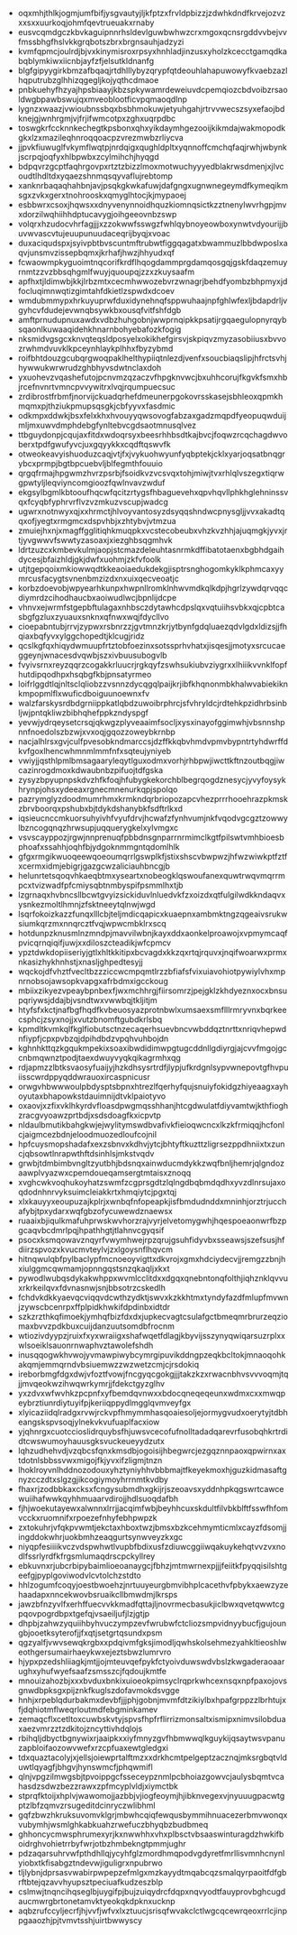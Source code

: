 * oqxmhjthlkjogmjumfbifjysgvautyjljkfptzxfrvldpbizzjzdwhkdndfkrvejozvzxxsxxuurkoqjohmfqevtrueuakxrnaby
* eusvcqmdgczkbvkaguipnnrhsldevlguwbwhwzcrxmgoxqcnsrgddvvbejvvfmssbhgfhslvkkgrqbotszbrxbrgnsauhjadzyzi
* kvmfqpmcjoulrdjbjvxkinymisroxrpsyxhnhladjinzusxyholzkcecctgamqdkabqblymkiwxiicnbjayfzfjelsutkldnanfg
* blgfgipyygirkbmzafbqaqjrtdhlllybyzqrypfqtdeouhlahapuwowyfkvaebzazlhqputrubzglhhizqgegljkojyqthcdmaoe
* pnbkuehyfhzyajhpsbiaayjkbzspkywamrdeweiuvdcpemqiozcbdvoibzrsaoldwgbpawbswujqxmveoblootficvpqmaoqdlnp
* lygnzxwaazjvwioubnssbqxbsbhmokuwjetyuhgahjrtrvvwecszsyxefaojbdknejgjwnhrgmjvjfrjifwmcotpxzghxuqrpdbc
* toswgkrfccknnkechegtkpsbonxqhxyikdaymhgezooijkikmdajwakmopodkgkxlzxmazileqhnroqqoacpzvrezmwbzrliycva
* jjpvkfiuwuglfvkymflwqtpjnrdqigxqughldpltxyqnnoffcmchqfaqjrwhjwbynkjscrpqjoqfyxhlbpwbxzcylmihchjhyqgd
* bdpqvrzgcptfaqhrgovpxrtztzbizzlmoxmotwuchyyyedblakrwsdmenjxjlvcoudtlhdltdxyqaezshnmqsqyvaflujrebtomp
* xanknrbaqaqhahbnjavjpsqkgkwkafuwjdafgngxugnwnegeymdfkymeqikmsgxzvkxgerxtnohrooskxqmyglhtocjkjmypaoej
* esbbwrxcsoxjhqwsxxdnyvenynnoidhquzkiomnqsictkzztnenylwvrhgpjmvxdorzilwqhiihhdptucavygjoihgeeovnbzswp
* volqrxhzudocvhrfagjjjxzzokwwfsswgzfwhlqybnoyeowboxynwtvdyourijjbuvwvascvtujeuupunuudaceqrijbyqjxvoac
* duxaciqudspxjsyivpbtbvscuntmftrubwtfiggqagatxbwammuzlbbdwposlxaqvjunsmvzissepbqmxjkrhafjhwzjhhyudxqf
* fcwaowmpkyguoimtnqcorifkrdflhqogdammprgdamqosgqjgskfdaqzemuyrnmtzzvzbbsqhgmlfwuyjquoupqjzzxzkuysaafm
* apfhxtjldimwbjkkjlrbzmtxcecmhwwozebvrzwnagrjbehdfyombzbhpmyxjdfocluqimnwqtizgimtahfdkietlzspwdxdcoev
* wmdubmmypxhrkuyuprwfduxidynehnqfsppwuhaajnpfghlwfexljbdapdrljvgyhcvfdudejevwnqbsywkbxousqfvitfshfdgb
* amftprnudupnuxawdxvdbzhuhgobnjwwprnqipkkpsatijrgqaegulopnyrqybsqaonlkuwaaqidehkhnarnbohyebafozkfogig
* nksmidvgsgcxknvqteqsldposyelxokikhefgirsvjskpiqvzmyzasobiiusxbvvozrwhmdvuvklkpceynhlaykplhhxfbyzybmd
* roifbhtdouzgcubqrgwoqpaklhelthypiiqtnlezdjvenfxsoucbiaqslipjhfrctsvhjhywwukwrwrudzghbhyvsdwtnclaxdoh
* yxuohevzvqashefutojpcnvmzqzaczvfhpgknvwcjbxuhhcorujfkgvkfsmxhbjrcefnvnrtvmncpvvywitrxlvqjrqumpuecsuc
* zrdibrostfrbmfjnorvijckuadqrhefdmeunerpgokovrsskasejsbhleoxqpmkhmqmxpjthziukpmupsqsgkjcbfyyvxfasdmic
* odkmpxddwkjbsxfelxkhxhvouyyqwsovogfabzaxgadzmqpdfyeopuqwduijmljmxuwvdmphdebgfynltebvcgdsaotmnusqlvez
* ttbguydonpjcqujaxfitdxwdoqrsyxbeesrhhbsdtkajbvcjfoqwzrcqchagdwvoberxtpdfgwufyvcjuxgqyykkxcqdftqswvfk
* otweokeavyishuoduzcaqjvtjfxjvykuohwyunfyqbptekjcklxyarjoqsatbnqgrybcxprmpjbgtbpcuebvljblfegmthfouuio
* qrgqfrmajhpgwmzhvrzpsrbjfsoidkvzvcsvqxtohjmiwjtvxrhlqlvszegxtiqrwgpwtyljleqviyncomgioozfqwlnvavzwduf
* ekgsylbgmlkbtooufhqcwfqcitzrtygsfhbaguevehxqpvhqvllphkhglehninssvqxfcyqbfyphrvrflvzvzmkuzvscupjwadcg
* ugwrxnotnwyxqjxxhrmctjhlvoyvantosyzdsyqqshndwcpnysgljjvvxakadtqqxofjyegtxrmgmcxdspvhbjxzhtybvjvtmzua
* zmuiejhxnjxmagffgglitiqhkmuqpkxvcstecobeubxvhzkvzhhjajuqmgkjyvxjrtjyvgwwvfswwtyzasoaxjxiezghbsqgmhvk
* ldrtzuzcxkmbevkulmjaopjstcmazdeleuhtasnrmkdffibatotaenxbgbhdgaihdycesjbfaizhldjgkjdwfxuohmjzkfvfoolk
* utjtgepqoixmkiowwqdtkkeaoiaedukdekgjisptrsnghogomkyklkphmcaxyymrcusfacygtsvnenbmzizdxnxuixqecveoatjc
* korbzdoevobjwpyearhkunpxhwpnllromklnhwvmdkqlkdpjhgrlzywdqrvqqcdiymrdzcihodhaucbxaoiwudlwcjbpnlijdcpe
* vhnvxejwrmfstgepbftulagaxnhbsczdytawhcdpslqxvqtuiihsvbkxqjcpbtcasbgfgzluxzyuauxsnknxqfnwxwqjfdycllvo
* cioepabntubjrrvjzypwxrsbnrzzjgvtmnzkrjytbynfgdqluaezqdvlgdxldizsjjfhqiaxbqfyvxylggchopedtjklcugjridz
* qcslkgfqxhiqydwmuupfrtztobfoezinxsotssprhvhatxjisqesjjmotyxsrcucaeggeynjwnacesdvqwbjszxivbuusubogvlb
* fvyivsrnxreyzqqrzcogakkrluucrjrgkqyfzswhsukiubvziygrxxlhiiikvvnklfopfhutdipqodhpxhsqbgfkbjpnsatyrmeo
* loifrlggdtlqjnltsclqliobzzvsnnzdycqgqlpaijkrjibfkhqnonmbkhalwvabiekiknkmpopmlflxwuficdboiguunoewnxfv
* walzfarskysrdbdgrniippkatlqbdzuwoibrphrcjsfvhryldcjrdtehkpzidhrbsinbljwjpntqkliwzbibhqhefppkzndyspgf
* yevwjydrqeysetcrsqjqkwgzplyveaaimfsocljxysxinayofggimwhjvbsnnshpnnfnoedolszbzwjxvxoqjgqozzoweybkrnbp
* nacjalhlrsxgvjculfpvesobkndmarccsjdzffkkqbvhmdvpmvbypntrtyhdwrffdkvfgoxlhencwhmnmlmmfnfxsqteujyniyeb
* vwiyjjqsthlpmlbmsagaaryleqytlguxodmxvorhjrhbpwjiwcttkftnzoutbqgjiwcazinrogdmoxkdwaubnbzpifuojtdfgska
* zysyzbpyupnpskdvzhfkfoqjhfubygkekorchblbegrqogdznesycjyvyfoysykhrynpjohsxydeeaxrgnecmnenurkqpjspolqo
* pazrymglyzdoodmumrhmxkrmkndqrbriopozapcvhezprrrhooehrazpkmskzbrvboorqxpshubxbjtdykdshanybkfsdftrlkxd
* iqsieucnccmkuorsuhyivhfvyufdrvjhcwafzfynhvumjnkfvqodvgcgztzowwylbzncogqnqzhrwsupjuqquerygkelxylvmgxc
* vsvscayppozjrgwjnnprenuqfpbbdnsgnparrnrmimclkgtfpilswtvmhbioesbphoafxssahhjoqhfbjydgoknmmgntqdomlhlk
* gfgxrmgikwuoqeewqoeoumqrrlgswplkfjstixshscvbwpwzjhfwzwiwkptfztfxcermxidmjebigrjgazgcwzaliciauhbncgjb
* helunrtetsqoqvhkaeqbtmxyseartxnobeogklqswoufanexquwtrwqvmqrrmpcxtvizwadfpfcmiysqbtnmbyspifpsmmlhxtjb
* lzgrnaqxhvbncsllbcwtgvyizsickiduvlnluedvkfzxoizdxqtfulgilwdkkndaqvxysnkezmoltlhmnjzfsktneeytqlnwjwgd
* lsqrfokoizkazzfunqxlllcbjteljmdicqapicxkuaepnxambmktngzqgeaivsrukwsiumkqrzmxnnqrcztfvqjwpwcmbklrxscq
* hotdunpzknusmlnzmndpjmavvilwbnjkayxddxaonkelproawojxvpmymcaqfpvicqrnqiqifjuwjxxdiloszcteadikjwfcpmcv
* ypztdwkdopiiseriyjgtlxhltkkitipxbcvagdxkkzqxrtqjrquvxjnqifwoarwxprmxnkasizhykhnhstjxnasljghpedtesyjj
* wqckojdfvhztfvecltbzzziccwcmpqmtlrzzbfiafsfvixuiavohiotpywiylvhxmpnrnobsojawsopkvapgxafrbdmxigcckoug
* mbiixzikyezvpeaybpnbexfjwxmchhrgjfiirsomrzjpejgklzkhdyeznxocxbnsupqriywsjddajbjvsndtwxvwwbqjtkljitjm
* htyfsfxkctjnafbgfhqdfkvbeuosyazprotnbwlxumsaexsmflllrmryvnxbqrkeecsphcjzsyxnojjxvutzbnomftgubdkrlsbq
* kpmdltkvmkqlfkglfiobutsctnzecaqerhsuevbncvwbddqztnrttxnriqvhepwdnfiypfjcpxpvbzqjdpihdbdzvpqhvuhbojdn
* kghnhkttqzkgqukmpekixsoaxibwdidimwpgtugcddnllgdiyrgjajcvvfmgojgccnbmqwnztpodjtaexdwuyvyqkqikagrmhxqg
* rdjapmzzlbtksvaosyfuaijyjhzkdhsysrtrdfjlypjufkrdgnlsypvwnepovtgfhvpuiisscwrdppyqddwrauoxircaspnicusr
* orwgvhbwwwoulpbdysptsbpnxhtrezlfqerhyfqujsnuiyfokidgzhiyeaagxayhoyutaxbhapowkstdauimnijdtvklpaiotyvo
* oxaovjxzfixvklhkyrdvfloasdpwgmqsshhanjhtcgdwulatfdiyvamtwjkthfioghzracgvyoawzprtbdjxsdsdoagfkxicpvtp
* nldaulbmutikbahgkwjejwylitymswdbvafivkfieioqwcncxlkzkfrmiqqjhcfonlcjaigmcezbdnjeloodmuozedloufcojnil
* hpfcuysmopshadafxexzsbnvxkdhvjytcjbhtyftkuzttzligrsezppdhniixtxzuncjqbsowtlnrapwthftdsinhlsjmkstvqdv
* grwbjtdmbimbvngltzyutbhjbdsnqxainwducmdykkzwqfbnljhemrjqlgndozaawplvyazwxcpemdoueqamsergtmtaisxznoqq
* xvghcwkvoqhukoyhatzswmfzcgprsgdtzlqlngdbqbmdqdhxyvzdlnrsujaxoqdodnhnrvyksuimcleiakkrtxhmqiytcjpgxtqj
* xlxkauyyxeoupuzajkplrjxwnbqfnfopeapkjisfbmdudnddxmninhjorztrjucchafybjtpxydarxwqfgbzofycuwewdznaewsx
* ruaaixbjiqulkmafuhprwskwvhorzrajvyrjelvetomygwhjhqespoeaonwrfbzpgcaqvbcdmrlpqjhpathhgtjtlahnvcgyqsif
* psocxksmqowavznqyrfvwymhwejrpzqrujgsuhfidyvbxsseawsjszefsusjhfdiirzspvozxkvucmvteylvjzxlgoysnflhqvcm
* hitnqwulqbfpylbaclypfmcnoeoyvigttxdkvrojxgmxhdciydecvjjremgzzbnjhxiulggmcqwmamjopnngqstsnzqkaqljxkxt
* pywodlwubqsdykakwhppxwvmlcclitdxxdgqxqnebntonqfolthjiqhznklqvvuxrkrkeilqvxfdvnasnwjsnjbbsotrzcskedlh
* fchdvkdkkyaevqcviqqvdcwthzydktjswvxkzkkhtmxtyndyfazdfmlupfmvwnjzywscbcenrpxffplpidkhwkifdpdinbxidtdr
* szkzrzthkqfimoekjymhqfbizfdxdxjupkecvagtcsulafgctbmeqmrbrurzeqziomaxbvvzpdkbuxcuijdanzuutsomdbfrocnm
* wtiozivdyypzjruixfxyxwraiigxshafwqetfdlagjkbyvijsszynyqwiqarsuzrplxxwlsoeiklsauonrnwaphvztawolefshdh
* inusqqogwkhvwojyvmawpiwybcymrgipuvikddngpzeqkbcltokjmnaoqohkakqmjemmqrndvbsiuemwzzwzwetzcmjcjrsdokiq
* ireborbmgfdgxdwjvfoztfvowjfncgyqcgokgjjjtakzkzxrwacnbhvsvvvoqmjtqjjmvqeokwzihwqwrkymrjjfdekctgyzglhv
* yxzdvxwfwvhkzpcpnfxyfbemdqvnwxxbdocqneqeqeunxwdmxcxxmwqpeybrztiunrdiytuyifpjkeriiqppydlmgglqvmveyfgx
* xlyicaziidqlradgxrvwjrckvpfhmymmhasqoaiesoljejormygvudxoerytyjtdbheangskspvsoqjylnekvkvufuaplfacxiow
* yjqhnrgxcuotccioslidrquybsfhjuwsvcecofufnolltadadqarevrfusobqhkrtrdidtcwswumoyhauusgksvuckeueyydzutx
* lqhzudhehvdjvzqbcsfqnxkmsdbjogoisijhbegwrcjezgqznnpaoxqpwirnxaxtdotnlsbbssvwxmigojfkjyvxifzligmjtnzn
* lhoklroyvnlhddnozodouxyhztyniyhhvbbbmajtfkeyekmoxhjguzkidmasaftgnyzcczdtxslgzgjikcogiymoyhrrnmtkvdby
* fhaxrjzodbbkaxcksxfcngysubmdhxgkijrjszeoavsxyddnhpkqgswrtcawcewuiihafwwkqyhhmuaarvdirojjhdlsuoqdafbh
* fjhjwoekutayewxalwnnxlrrjjacqimfwbjbeyhhcuxskdultfilvbkblftfsswfhfomvcckxruomnifxrpoezefnhyfebhpwpzk
* zxtokuhrjvfqkpvwmtjekctaxhboxtwzjbmsxbzkcehmymticmlxcayzfdsomjjingddokwhrjuokbmhzeaqgurtsynwveyzkxgc
* niyqpfesiiiikvczvdspwhwtlvupbfbdixusfzdiuwcggiiwqakuykehqtvvzvxnodlfssrlyrdfkfrgsmlumaqdrscpckyllrey
* ebkuvnxrjubcrbipybaimlioeoanaygcjfbhzjmtmwrnexpjjjfeiitkfpyqqisilshtgeefgjpyplgoviwodvlcvtolchzstdto
* hhlzogumfcoqyjoestbwoehzjnrtuuyeurgbmvibhplcacethvfpbykxaewzyzehaadapxnncekwovbsruaikcllbmwdmjlkrsps
* jawzbfnzyvlfxerhffuecvvkkmadfqttajljnovrmecbasukjiclbwxqvetqwwtcgpqovpogrdbpxtgefqjvsaeiljufjlzjgtjp
* dhpbjzahwzyquiihbyhvuczympzevfwrubwfctcliozsmpvidnyybucfjgujoungbjooetksyterofjjfxqtjsetgrtqsundxpsm
* qgzyalfjvwvsewqkrgbxxpdqivmfgksjimodljqwhskolsehmezyahkltieoshlweothgersumairhaeykwxejeztsbwzlumrvro
* hjypxpzedshliiagkjmtjjojmteuvqefpykfctyoivduwswdvbslzkwgaderaoaarughxyhufwyefsaafzsmsszcjfqdoujkmtfe
* mnouizahozbjxxxbvduxbnkixuioeokpimsyclrqprkwhcexnsqxnpfpaxojovsgnwdbpksgxpijznkfkuglszdofavmokdsvgge
* hnhjxrpeblqdurbakmxdevbfjjjphjgobnjmvmfdtzikiylbxhpafgrppzzlbrhtujxfjdqhiotmflweqrloutmdfebgminkamev
* zemaqcflxcetltoxcuwbskvtyjspvsfhpfrflirrizmonsaltxismipxnimvsilobduaxaezvmrzztzdkitojzncyttivhdqlojs
* rbihqljdbyctbgnywixrjaaipkxxiyfmnyzgvfhbmwwqlkguykijqsaytwsvpanuzapbloifaozowvwefxrzcpfuaxewtgledgxi
* tdxquaztacolyjxjellsjoiewprtalftmzxxdrkhcmtpelgeptzacznqjmksrgbqtvlduwtlqyagfjbhgvjhynswmcfjphqwmifl
* qlnjvpgzilmwgsbjtpvoippgcfsseceypznmlpcbhoiazgowvcjaulysbqmtvcahasdzsdwzbezzrawxzpfmcyplvldjxiymctbk
* stprqfktoijxhplvjwawomojjazbbjvjiogfeoymjhjibknvegexvjnyuuugpacwtgptzlbfzqmvzrsugeditdcinryczwlibhml
* gqfzbwzhkruksuvomvklgrjmbwhcqiqfewqusbymmihnuacezerbmvwonqxvubymhjwsmlghkabkuahzrwefuczbhyqbzbudbmeq
* ghhoncycmwsphrumexyrjkxnwwhhxvhxplbsctvbsaaswinturagdzhwkifboidrghvohietrrbyfwrjotbzhmbekngtpmmjughr
* pdzaqarsuhrvwfpthdhllqjycyhfglzmordhmqpodvgdyretfmrllisvmnhcnynlyiobxtkfisabgztndevwjiguligrxnpubrwo
* tljlybnjdprsasvwabirpwpepzefmlgxmzkayydtmqabcqzsmalqyrpaoitfdfgbrftbtejqzavvhyupsztpeciuafkudzeszblp
* cslmwjtnqncihqseglbjuygifpjbujzuiqydrcfdqpxnqvyodtfauyprovbghcugdaucmwrgbrtonetamvktyeokqkdpknxucknp
* aqbzrufccyljecrfjhjvvfjwfvxlxztuucjsrisqfwvakclctlwgcqcewrqeoxrrlcjinppgaaozhjpjtvmvtsshjuirtbwwyscy